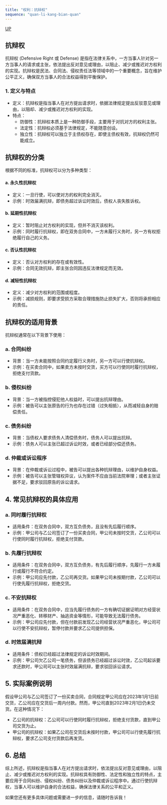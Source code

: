 ```yaml
---
title: "权利：抗辩权"
sequence: "quan-li-kang-bian-quan"
---
```


[UP](/law/civil-law-index.html)

## 抗辩权

抗辩权 (Defensive Right 或 Defense) 是指在法律关系中，一方当事人针对另一方当事人的请求或主张，依法提出反对意见或理由，以阻止、减少或推迟对方权利的实现。抗辩权是民法、合同法、侵权责任法等领域中的一个重要概念，旨在维护公平正义，确保双方当事人的合法权益得到平衡保护。

### 1. 定义与特点

- 定义：抗辩权是指当事人在对方提出请求时，依据法律规定提出反驳意见或理由，以阻却、减少或推迟对方权利的实现。
- 特点：
  - 防御性：抗辩权本质上是一种防御手段，主要用于对抗对方的权利主张。
  - 法定性：抗辩权必须基于法律规定，不能随意创设。
  - 独立性：抗辩权可以独立于主债权存在，即使主债权有效，抗辩权仍然可能成立。

## 抗辩权的分类

根据不同的标准，抗辩权可以分为多种类型：

#### a. 永久性抗辩权
- 定义：一旦行使，可以使对方的权利完全消灭。
- 示例：时效届满抗辩，即债务超过诉讼时效后，债权人丧失胜诉权。

#### b. 延期性抗辩权
- 定义：暂时阻止对方权利的实现，但并不消灭该权利。
- 示例：同时履行抗辩权，即在双务合同中，一方未履行义务时，另一方有权拒绝履行自己的义务。

#### c. 否认性抗辩权
- 定义：否认对方权利的存在或有效性。
- 示例：合同无效抗辩，即主张合同因违反法律规定而无效。

#### d. 减轻性抗辩权
- 定义：减少对方权利的范围或程度。
- 示例：减损规则，即要求受损方采取合理措施防止损失扩大，否则将承担相应的责任。

## 抗辩权的适用背景

抗辩权通常在以下背景下使用：

### a. 合同纠纷
- 背景：当一方未能按照合同约定履行义务时，另一方可以行使抗辩权。
- 示例：在买卖合同中，如果卖方未按时交货，买方可以行使同时履行抗辩权，拒绝支付货款。

### b. 侵权纠纷
- 背景：当一方被指控侵犯他人权益时，可以提出抗辩理由。
- 示例：被告可以主张原告的行为也存在过错（过失相抵），从而减轻自身的赔偿责任。

### c. 债务纠纷
- 背景：当债权人要求债务人清偿债务时，债务人可以提出抗辩。
- 示例：债务人可以主张已超过诉讼时效，或者已经部分偿还债务。

### d. 仲裁或诉讼程序
- 背景：在仲裁或诉讼过程中，被告可以提出各种抗辩理由，以维护自身权益。
- 示例：被告可以主张管辖权异议，认为案件不应由当前法院审理；或者主张证据不足，要求驳回原告的诉讼请求。

## 4. 常见抗辩权的具体应用

### a. 同时履行抗辩权
- 适用条件：在双务合同中，双方互负债务，且没有先后履行顺序。
- 示例：甲公司与乙公司签订了一份买卖合同，甲公司未按时交货，乙公司可以行使同时履行抗辩权，拒绝支付货款。

### b. 先履行抗辩权
- 适用条件：在双务合同中，双方互负债务，有先后履行顺序，先履行一方未履行或履行不符合约定。
- 示例：甲公司应先付款，乙公司再交货。如果甲公司未按期付款，乙公司可以行使先履行抗辩权，拒绝交货。

### c. 不安抗辩权
- 适用条件：在双务合同中，应当先履行债务的一方有确切证据证明对方经营状况严重恶化、转移财产、抽逃资金等情形，可能导致无法履行债务。
- 示例：甲公司应先付款，但在付款前发现乙公司经营状况严重恶化，甲公司可以行使不安抗辩权，暂停付款并要求乙公司提供担保。

### d. 时效届满抗辩
- 适用条件：债权已经超过法律规定的诉讼时效期间。
- 示例：甲公司欠乙公司一笔债务，但该债务已经超过诉讼时效，乙公司起诉要求还款时，甲公司可以主张时效届满抗辩，要求驳回诉讼请求。

## 5. 实际案例说明

假设甲公司与乙公司签订了一份买卖合同，合同规定甲公司应在2023年1月1日前交货，乙公司应在交货后一周内付款。然而，甲公司直到2023年2月1日仍未交货。在这种情况下：

- 乙公司的抗辩权：乙公司可以行使同时履行抗辩权，拒绝支付货款，直到甲公司交货为止。
- 甲公司的抗辩权：如果乙公司在交货后未按时付款，甲公司可以行使先履行抗辩权，要求乙公司支付货款后再发货。

## 6. 总结

综上所述，抗辩权是指当事人在对方提出请求时，依法提出反对意见或理由，以阻止、减少或推迟对方权利的实现。抗辩权具有防御性、法定性和独立性的特点，主要应用于合同纠纷、侵权纠纷、债务纠纷以及仲裁或诉讼程序中。通过行使抗辩权，当事人可以维护自身的合法权益，确保法律关系的公平和正义。

如果您还有更多具体问题或需要进一步的信息，请随时告诉我！
